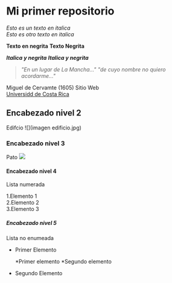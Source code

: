 # Mi primer repositorio

*Esto es un texto en italica*  
*Esto es otro texto en italica*

**Texto en negrita** **Texto Negrita**

***Italica y negrita*** ***Italica y negrita***

> *"En un lugar de La Mancha..."* *"de cuyo nombre no quiero acordarme..."*

Miguel de Cervamte (1605)
Sitio Web  
[Universidd de Costa Rica](https://www.ucr.ac.cr/)

## Encabezado nivel 2
Edifcio
![](imagen edificio.jpg)

### Encabezado nivel 3
Pato
![](https://images.unsplash.com/photo-1650440018143-942c68547dbb?ixlib=rb-1.2.1&ixid=MnwxMjA3fDB8MHxwaG90by1wYWdlfHx8fGVufDB8fHx8&auto=format&fit=crop&w=987&q=80)


#### Encabezado nivel 4

Lista numerada

1.Elemento 1  
2.Elemento 2  
3.Elemento 3  

##### Encabezado nivel 5

Lista no enumeada

- Primer Elemento 

   *Primer elemento
   *Segundo elemento
- Segundo Elemento
